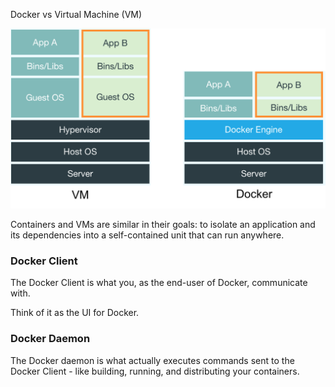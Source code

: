 Docker vs Virtual Machine (VM)

![](./assets/vm-vs-docker-architecture.png)

Containers and VMs are similar in their goals: to isolate an application and its dependencies into a self-contained unit that can run anywhere.

### Docker Client

The Docker Client is what you, as the end-user of Docker, communicate with.

Think of it as the UI for Docker.

### Docker Daemon

The Docker daemon is what actually executes commands sent to the Docker Client - like building, running, and distributing your containers.

